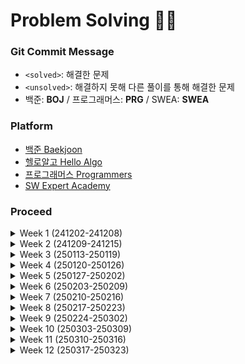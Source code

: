 # Problem Solving ✍🏻

### Git Commit Message
- `<solved>`: 해결한 문제<br>
- `<unsolved>`: 해결하지 못해 다른 풀이를 통해 해결한 문제
- 백준: **BOJ** / 프로그래머스: **PRG** / SWEA: **SWEA**

### Platform
- [백준 Baekjoon](https://www.acmicpc.net)
- [헬로알고 Hello Algo](https://study.helloalgo.co.kr/shop/)
- [프로그래머스 Programmers](https://www.programmers.co.kr)
- [SW Expert Academy](https://swexpertacademy.com/main/main.do)

### Proceed
  <details>
  <summary>Week 1 (241202-241208) </summary>
  <div>
  <br/>
    
  | 문제 | 레벨 | 코드 |
  | :----------- | :-----------: | :-----------: |
  | [백준_10870_피보나치수5](https://www.acmicpc.net/problem/10870) | **BRONZE II** | [✔](https://github.com/StopSoo/PS/blob/2f2abf36d04a434126f8ed9d908a3ea1fd3cde46/baekjoon/week-1/피보나치수5.py) |
  | [백준_10951_A + B - 4](https://www.acmicpc.net/problem/10951) | **BRONZE V** | [✔](https://github.com/StopSoo/PS/blob/main/baekjoon/week-1/A%2BB-4.py) |
  | [백준_10172_개](https://www.acmicpc.net/problem/10172) | **BRONZE V** | [✔](https://github.com/StopSoo/PS/blob/main/baekjoon/week-1/개.py) |
  | [백준_10171_고양이](https://www.acmicpc.net/problem/10171) | **BRONZE V** | [✔](https://github.com/StopSoo/PS/blob/main/baekjoon/week-1/고양이.py) |
  | [백준_2588_곱셈](https://www.acmicpc.net/problem/2588) | **SILVER I** | [✔](https://github.com/StopSoo/PS/blob/main/baekjoon/week-1/곱셈.py) |
  | [백준_6603_로또](https://www.acmicpc.net/problem/6603) | **GOLD IV** | [✔](https://github.com/StopSoo/PS/blob/main/baekjoon/week-1/로또.py) |
  | [백준_10974_모든 순열](https://www.acmicpc.net/problem/10974) | **SILVER III** |  [✔](https://github.com/StopSoo/PS/blob/main/baekjoon/week-1/모든순열.py) |
  | [백준_15552_빠른 A+B](https://www.acmicpc.net/problem/15552) | **BRONZE IV** | [✔](https://github.com/StopSoo/PS/blob/main/baekjoon/week-1/빠른A%2BB.py) |
  | [백준_2884_알람시계](https://www.acmicpc.net/problem/2884) | **BRONZE III** | [✔](https://github.com/StopSoo/PS/blob/main/baekjoon/week-1/알람시계.py) |
  | [백준_1759_암호 만들기](https://www.acmicpc.net/problem/1759) | **GOLD V** | [✔](https://github.com/StopSoo/PS/blob/main/baekjoon/week-1/암호만들기.py) |
  | [백준_2525_오븐시계](https://www.acmicpc.net/problem/2525) | **BRONZE III** | [✔](https://github.com/StopSoo/PS/blob/main/baekjoon/week-1/오븐시계.py) |
  | [백준_2753_윤년](https://www.acmicpc.net/problem/2753) | **BRONZE V** | [✔](https://github.com/StopSoo/PS/blob/main/baekjoon/week-1/윤년.py) |
  | [백준_2480_주사위 세 개](https://www.acmicpc.net/problem/2480) | **BRONZE IV** | [✔](https://github.com/StopSoo/PS/blob/main/baekjoon/week-1/주사위세개.py) |
  | [백준_4779_칸토어 집합](https://www.acmicpc.net/problem/4779) | **SILVER III** | [✔](https://github.com/StopSoo/PS/blob/main/baekjoon/week-1/칸토어집합.py) |
  | [백준_6603_로또](https://www.acmicpc.net/problem/6603) | **GOLD IV** | [✔](https://github.com/StopSoo/PS/blob/main/baekjoon/week-1/로또.py) |

  </div>
  </details>

  <details>
  <summary>Week 2 (241209-241215)</summary>
  <div>
  <br/>
    
  | 문제 | 레벨 | 코드 |
  | :----------- | :-----------: | :-----------: |
  | [백준_2562_최댓값](https://www.acmicpc.net/problem/2562) | **BRONZE III** | [✔](https://github.com/StopSoo/PS/blob/main/baekjoon/week-2/최댓값.py) |
  | [백준_11650_좌표 정렬하기](https://www.acmicpc.net/problem/11650) | **SILVER V** | [✔](https://github.com/StopSoo/PS/blob/main/baekjoon/week-2/좌표정렬하기.py) |
  | [백준_2503_숫자 야구](https://www.acmicpc.net/problem/2503) | **SILVER III** | [x](https://github.com/StopSoo/PS/blob/main/baekjoon/week-2/숫자야구.py) |
  | [백준_10807_개수 세기](https://www.acmicpc.net/problem/10807) | **BRONZE V** | [✔](https://github.com/StopSoo/PS/blob/main/baekjoon/week-2/개수세기.py) |
  | [백준_10871_X보다 작은 수](https://www.acmicpc.net/problem/10871) | **BRONZE V** | [✔](https://github.com/StopSoo/PS/blob/main/baekjoon/week-2/X보다작은수.py) |
  | [백준_23246_Sport Climbing Combined](https://www.acmicpc.net/problem/23246) | **SILVER V** | [✔](https://github.com/StopSoo/PS/blob/main/baekjoon/week-2/SportClimbingCombined.py) |
  </div>
  </details>

  <details>
  <summary>Week 3 (250113-250119)</summary>
  <div>
  <br/>
    
  | 문제 | 레벨 | 코드 |
  | :----------- | :-----------: | :-----------: |
  | [백준_1461_도서관](https://www.acmicpc.net/problem/1461) | **GOLD IV** | [x](https://github.com/StopSoo/PS/blob/main/baekjoon/week-3/도서관.py) |
  | [백준_5585_거스름돈](https://www.acmicpc.net/problem/5585) | **BRONZE II** | [✔](https://github.com/StopSoo/PS/blob/main/baekjoon/week-3/거스름돈.py) |
  | [백준_1182_부분수열의 합](https://www.acmicpc.net/problem/1182) | **SILVER II** | [✔](https://github.com/StopSoo/PS/blob/main/baekjoon/week-3/부분수열의합.py) |
  | [백준_1026_보물](https://www.acmicpc.net/problem/1026) | **SILVER IV** | [✔](https://github.com/StopSoo/PS/blob/main/baekjoon/week-3/보물.py) |
  | [백준_1342_행운의 문자열](https://www.acmicpc.net/problem/1342) | **SILVER I** | [✔](https://github.com/StopSoo/PS/blob/main/baekjoon/week-3/행운의문자열.py) |
  | [프로그래머스_LV.0_9로 나눈 나머지](https://school.programmers.co.kr/learn/courses/30/lessons/181914) | **LV.0** | [✔](https://github.com/StopSoo/PS/blob/main/2025-PS/week-3/%5BLV.0%5D%209로나눈나머지.py) |
  | [프로그래머스_LV.0_대소문자 바꿔서 출력하기](https://school.programmers.co.kr/learn/courses/30/lessons/181949) | **LV.0** | [✔](https://github.com/StopSoo/PS/blob/main/2025-PS/week-3/%5BLV.0%5D%20대소문자%20바꿔서%20출력하기.py) |
  | [프로그래머스_LV.0_등차수열의 특정한 항만 더하기](https://school.programmers.co.kr/learn/courses/30/lessons/181931) | **LV.0** | [✔](https://github.com/StopSoo/PS/blob/main/2025-PS/week-3/%5BLV.0%5D%20등차수열의특정한항만더하기.py) |
  | [프로그래머스_LV.0_수열과 구간 쿼리2](https://school.programmers.co.kr/learn/courses/30/lessons/181923) | **LV.0** | [✔](https://github.com/StopSoo/PS/blob/main/2025-PS/week-3/%5BLV.0%5D%20수열과구간쿼리2.py) |
  | [프로그래머스_LV.0_조건 문자열](https://school.programmers.co.kr/learn/courses/30/lessons/181934) | **LV.0** | [✔](https://github.com/StopSoo/PS/blob/main/2025-PS/week-3/%5BLV.0%5D%20조건문자열.py) |
  | [프로그래머스_LV.0_코드 처리하기](https://school.programmers.co.kr/learn/courses/30/lessons/181932) | **LV.0** | [✔](https://github.com/StopSoo/PS/blob/main/2025-PS/week-3/%5BLV.0%5D%20코드처리하기.py) |
  </div>
  </details>

  <details>
  <summary>Week 4 (250120-250126)</summary>
  <div>
  <br/>
    
  | 문제 | 레벨 | 코드 |
  | :----------- | :-----------: | :-----------: |
  | [프로그래머스_LV.0_A 강조하기](https://school.programmers.co.kr/learn/courses/30/lessons/181874) | **LV.0** | [✔](https://github.com/StopSoo/PS/blob/main/2025-PS/week-4/%5BLV.0%5D%20A강조하기.py) |
  | [프로그래머스_LV.0_가까운 1 찾기](https://school.programmers.co.kr/learn/courses/30/lessons/181898) | **LV.0** | [✔](https://github.com/StopSoo/PS/blob/main/2025-PS/week-4/%5BLV.0%5D%20가까운1찾기.py) |
  | [프로그래머스_LV.0_길이에 따른 연산](https://school.programmers.co.kr/learn/courses/30/lessons/181879) | **LV.0** | [✔](https://github.com/StopSoo/PS/blob/main/2025-PS/week-4/%5BLV.0%5D%20길이에따른연산.py) |
  | [프로그래머스_LV.0_문자 개수 세기](https://school.programmers.co.kr/learn/courses/30/lessons/181902) | **LV.0** | [✔](https://github.com/StopSoo/PS/blob/main/2025-PS/week-4/%5BLV.0%5D%20문자개수세기.py) |
  | [프로그래머스_LV.0_문자열 뒤집기](https://school.programmers.co.kr/learn/courses/30/lessons/181905) | **LV.0** | [✔](https://github.com/StopSoo/PS/blob/main/2025-PS/week-4/%5BLV.0%5D%20문자열뒤집기.py) |
  | [프로그래머스_LV.0_문자열이 몇 번 등장하는지 세기](https://school.programmers.co.kr/learn/courses/30/lessons/181871) | **LV.0** | [✔](https://github.com/StopSoo/PS/blob/main/2025-PS/week-4/%5BLV.0%5D%20문자열이몇번등장하는지세기.py) |
  | [프로그래머스_LV.0_배열 만들기 2](https://school.programmers.co.kr/learn/courses/30/lessons/181921) | **LV.0** | [✔](https://github.com/StopSoo/PS/blob/main/2025-PS/week-4/%5BLV.0%5D%20배열만들기2.py) |
  | [프로그래머스_LV.0_배열 만들기 4](https://school.programmers.co.kr/learn/courses/30/lessons/181918) | **LV.0** | [✔](https://github.com/StopSoo/PS/blob/main/2025-PS/week-4/%5BLV.0%5D%20배열만들기4.py) |
  | [프로그래머스_LV.0_왼쪽 오른쪽](https://school.programmers.co.kr/learn/courses/30/lessons/181890) | **LV.0** | [✔](https://github.com/StopSoo/PS/blob/main/2025-PS/week-4/%5BLV.0%5D%20왼쪽오른쪽.py) |
  | [프로그래머스_LV.0_주사위 게임 2](https://school.programmers.co.kr/learn/courses/30/lessons/181930) | **LV.0** | [✔](https://github.com/StopSoo/PS/blob/main/2025-PS/week-4/%5BLV.0%5D%20주사위게임2.py) |
  | [프로그래머스_LV.0_특정 문자 제거하기](https://school.programmers.co.kr/learn/courses/30/lessons/120826) | **LV.0** | [✔](https://github.com/StopSoo/PS/blob/main/2025-PS/week-4/%5BLV.0%5D%20특정문자제거하기.py) |
  </div>
  </details>

  <details>
  <summary>Week 5 (250127-250202)</summary>
  <div>
  <br/>
    
  | 문제 | 레벨 | 코드 |
  | :----------- | :-----------: | :-----------: |
  | [프로그래머스_LV.0_0 떼기](https://school.programmers.co.kr/learn/courses/30/lessons/181847) | **LV.0** | [✔](https://github.com/StopSoo/PS/blob/main/2025-PS/week-5/%5BLV.0%5D%200떼기.py) |
  | [프로그래머스_LV.0_가까운 수](https://school.programmers.co.kr/learn/courses/30/lessons/120890) | **LV.0** | [✔](https://github.com/StopSoo/PS/blob/main/2025-PS/week-5/%5BLV.0%5D%20가까운수.py) |
  | [프로그래머스_LV.0_날짜 비교하기](https://school.programmers.co.kr/learn/courses/30/lessons/181838) | **LV.0** | [✔](https://github.com/StopSoo/PS/blob/main/2025-PS/week-5/%5BLV.0%5D%20날짜비교하기.py) |
  | [프로그래머스_LV.0_다항식 더하기](https://school.programmers.co.kr/learn/courses/30/lessons/120863) | **LV.0** | [✔](https://github.com/StopSoo/PS/blob/main/2025-PS/week-5/%5BLV.0%5D%20다항식더하기.py) |
  | [프로그래머스_LV.0_문자열 밀기](https://school.programmers.co.kr/learn/courses/30/lessons/120921) | **LV.0** | [✔](https://github.com/StopSoo/PS/blob/main/2025-PS/week-5/%5BLV.0%5D%20문자열밀기.py) |
  | [프로그래머스_LV.0_배열의 길이를 2의 거듭제곱으로 만들기](https://school.programmers.co.kr/learn/courses/30/lessons/181857) | **LV.0** | [✔](https://github.com/StopSoo/PS/blob/main/2025-PS/week-5/%5BLV.0%5D%20배열의길이를2의거듭제곱으로만들기.py) |
  | [프로그래머스_LV.0_세 개의 구분자](https://school.programmers.co.kr/learn/courses/30/lessons/181862) | **LV.0** | [✔](https://github.com/StopSoo/PS/blob/main/2025-PS/week-5/%5BLV.0%5D%20세개의구분자.py) |
  | [프로그래머스_LV.0_숨어있는 숫자의 덧셈(2)](https://school.programmers.co.kr/learn/courses/30/lessons/120864) | **LV.0** | [x](https://github.com/StopSoo/PS/blob/main/2025-PS/week-5/%5BLV.0%5D%20숨어있는숫자의덧셈(2).py) |
  | [프로그래머스_LV.0_옷 가게 할인 받기](https://school.programmers.co.kr/learn/courses/30/lessons/120818/solution_groups) | **LV.0** | [✔](https://github.com/StopSoo/PS/blob/main/2025-PS/week-5/%5BLV.0%5D%20옷가게할인받기.py) |
  | [프로그래머스_LV.0_원하는 문자열 찾기](https://school.programmers.co.kr/learn/courses/30/lessons/181878) | **LV.0** | [✔](https://github.com/StopSoo/PS/blob/main/2025-PS/week-5/%5BLV.0%5D%20원하는문자열찾기.py) |
  | [프로그래머스_LV.0_중복된 문자 제거](https://school.programmers.co.kr/learn/courses/30/lessons/120888) | **LV.0** | [x](https://github.com/StopSoo/PS/blob/main/2025-PS/week-5/%5BLV.0%5D%20중복된문자제거.py) |
  | [프로그래머스_LV.0_진료 순서 정하기](https://school.programmers.co.kr/learn/courses/30/lessons/120835) | **LV.0** | [x](https://github.com/StopSoo/PS/blob/main/2025-PS/week-5/%5BLV.0%5D%20진료순서정하기.py) |
  | [프로그래머스_LV.0_최댓값 만들기(2)](https://school.programmers.co.kr/learn/courses/30/lessons/120862) | **LV.0** | [x](https://github.com/StopSoo/PS/blob/main/2025-PS/week-5/%5BLV.0%5D%20최댓값만들기(2).py) |
  | [프로그래머스_LV.0_특정 문자열로 끝나는 가장 긴 부분 문자열 찾기](https://school.programmers.co.kr/learn/courses/30/lessons/181872) | **LV.0** | [✔](https://github.com/StopSoo/PS/blob/main/2025-PS/week-5/%5BLV.0%5D%20특정문자열로끝나는가장긴부분문자열찾기.py) |
  | [프로그래머스_LV.1_3진법 뒤집기](https://school.programmers.co.kr/learn/courses/30/lessons/68935) | **LV.1** | [✔](https://github.com/StopSoo/PS/blob/main/2025-PS/week-5/%5BLV.1%5D%203진법%20뒤집기.py) |
  | [프로그래머스_LV.1_가운데 글자 가져오기](https://school.programmers.co.kr/learn/courses/30/lessons/12903) | **LV.1** | [✔](https://github.com/StopSoo/PS/blob/main/2025-PS/week-5/%5BLV.1%5D%20가운데글자가져오기.py) |
  | [프로그래머스_LV.1_가장 가까운 같은 글자](https://school.programmers.co.kr/learn/courses/30/lessons/142086) | **LV.1** | [✔](https://github.com/StopSoo/PS/blob/main/2025-PS/week-5/%5BLV.1%5D%20가장가까운같은글자.py) |
  | [프로그래머스_LV.1_문자열 내 마음대로 정렬하기](https://school.programmers.co.kr/learn/courses/30/lessons/12915) | **LV.1** | [✔](https://github.com/StopSoo/PS/blob/main/2025-PS/week-5/%5BLV.1%5D%20문자열내마음대로정렬하기.py) |
  | [프로그래머스_LV.1_삼총사](https://school.programmers.co.kr/learn/courses/30/lessons/131705) | **LV.1** | [✔](https://github.com/StopSoo/PS/blob/main/2025-PS/week-5/%5BLV.1%5D%20삼총사.py) |
  | [프로그래머스_LV.1_숫자 문자열과 영단어](https://school.programmers.co.kr/learn/courses/30/lessons/81301) | **LV.1** | [✔](https://github.com/StopSoo/PS/blob/main/2025-PS/week-5/%5BLV.1%5D%20숫자문자열과영단어.py) |
  | [프로그래머스_LV.1_예산](https://school.programmers.co.kr/learn/courses/30/lessons/12982) | **LV.1** | [✔](https://github.com/StopSoo/PS/blob/main/2025-PS/week-5/%5BLV.1%5D%20예산.py) |
  | [프로그래머스_LV.1_이상한 문자 만들기](https://school.programmers.co.kr/learn/courses/30/lessons/12930) | **LV.1** | [✔](https://github.com/StopSoo/PS/blob/main/2025-PS/week-5/%5BLV.1%5D%20이상한문자만들기.py) |
  | [프로그래머스_LV.1_카드 뭉치](https://school.programmers.co.kr/learn/courses/30/lessons/159994) | **LV.1** | [✔](https://github.com/StopSoo/PS/blob/main/2025-PS/week-5/%5BLV.1%5D%20카드뭉치.py) |
  | [프로그래머스_LV.1_행렬의 덧셈](https://school.programmers.co.kr/learn/courses/30/lessons/12950) | **LV.1** | [✔](https://github.com/StopSoo/PS/blob/main/2025-PS/week-5/%5BLV.1%5D%20행렬의덧셈.py) |
  | [프로그래머스_LV.0_2의 영역](https://school.programmers.co.kr/learn/courses/30/lessons/181894) | **LV.0** | [x](https://github.com/StopSoo/PS/blob/main/2025-PS/week-5/%5BLV.0%5D%202의영역.py) |
  | [프로그래머스_LV.0_구슬을 나누는 경우의 수](https://school.programmers.co.kr/learn/courses/30/lessons/120840) | **LV.0** | [✔](https://github.com/StopSoo/PS/blob/main/2025-PS/week-5/%5BLV.0%5D%20구슬을나누는경우의수.py) |
  | [프로그래머스_LV.0_소인수분해](https://school.programmers.co.kr/learn/courses/30/lessons/120852) | **LV.0** | [x](https://github.com/StopSoo/PS/blob/main/2025-PS/week-5/%5BLV.0%5D%20소인수분해.py) |
  | [프로그래머스_LV.0_이진수 더하기](https://school.programmers.co.kr/learn/courses/30/lessons/120885) | **LV.0** | [✔](https://github.com/StopSoo/PS/blob/main/2025-PS/week-5/%5BLV.0%5D%20이진수더하기.py) |
  </div>
  </details>

  <details>
  <summary>Week 6 (250203-250209)</summary>
  <div>
  <br/>
    
  | 문제 | 레벨 | 코드 |
  | :----------- | :-----------: | :-----------: |
  | [프로그래머스_LV.0_OX퀴즈](https://school.programmers.co.kr/learn/courses/30/lessons/120907) | **LV.0** | [✔](https://github.com/StopSoo/PS/blob/main/2025-PS/week-6/%5BLV.0%5D%20OX퀴즈.py) |
  | [프로그래머스_LV.0_그림 확대](https://school.programmers.co.kr/learn/courses/30/lessons/181836) | **LV.0** | [✔](https://github.com/StopSoo/PS/blob/main/2025-PS/week-6/%5BLV.0%5D%20그림확대.py) |
  | [프로그래머스_LV.0_등수 매기기](https://school.programmers.co.kr/learn/courses/30/lessons/120882) | **LV.0** | [✔](https://github.com/StopSoo/PS/blob/main/2025-PS/week-6/%5BLV.0%5D%20등수매기기.py) |
  | [프로그래머스_LV.0_분수의 덧셈](https://school.programmers.co.kr/learn/courses/30/lessons/120808) | **LV.0** | [✔](https://github.com/StopSoo/PS/blob/main/2025-PS/week-6/%5BLV.0%5D%20분수의덧셈.py) |
  | [프로그래머스_LV.0_외계어 사전](https://school.programmers.co.kr/learn/courses/30/lessons/120869) | **LV.0** | [✔](https://github.com/StopSoo/PS/blob/main/2025-PS/week-6/%5BLV.0%5D%20외계어사전.py) |
  | [프로그래머스_LV.0_유한소수 판별하기](https://school.programmers.co.kr/learn/courses/30/lessons/120878) | **LV.0** | [✔](https://github.com/StopSoo/PS/blob/main/2025-PS/week-6/%5BLV.0%5D%20유한소수판별하기.py) |
  | [프로그래머스_LV.0_전국 대회 선발 고사](https://school.programmers.co.kr/learn/courses/30/lessons/181851) | **LV.0** | [✔](https://github.com/StopSoo/PS/blob/main/2025-PS/week-6/%5BLV.0%5D%20전국대회선발고사.py) |
  | [프로그래머스_LV.0_최빈값 구하기](https://school.programmers.co.kr/learn/courses/30/lessons/120812) | **LV.0** | [✔](https://github.com/StopSoo/PS/blob/main/2025-PS/week-6/%5BLV.0%5D%20최빈값구하기.py) |
  | [프로그래머스_LV.0_치킨 쿠폰](https://school.programmers.co.kr/learn/courses/30/lessons/120884) | **LV.0** | [✔](https://github.com/StopSoo/PS/blob/main/2025-PS/week-6/%5BLV.0%5D%20치킨쿠폰.py) |
  | [프로그래머스_LV.0_캐릭터의 좌표](https://school.programmers.co.kr/learn/courses/30/lessons/120861) | **LV.0** | [✔](https://github.com/StopSoo/PS/blob/main/2025-PS/week-6/%5BLV.0%5D%20캐릭터의좌표.py) |
  | [프로그래머스_LV.0_2의 영역](https://school.programmers.co.kr/learn/courses/30/lessons/120880) | **LV.0** | [✔](https://github.com/StopSoo/PS/blob/main/2025-PS/week-6/%5BLV.0%5D%20특이한정렬.py) |
  | [백준_10810_공 넣기](https://www.acmicpc.net/problem/10810) | **BRONZE III** | [✔](https://github.com/StopSoo/PS/blob/main/2025-PS/week-6/%5BBRONZE%20III%5D%20공넣기.py) |
  | [백준_11718_그대로 출력하기](https://www.acmicpc.net/problem/11718) | **BRONZE III** | [✔](https://github.com/StopSoo/PS/blob/main/2025-PS/week-6/%5BBRONZE%20III%5D%20그대로출력하기.py) |
  | [백준_2675_문자열 반복](https://www.acmicpc.net/problem/2675) | **BRONZE II** | [✔](https://github.com/StopSoo/PS/blob/main/2025-PS/week-6/%5BBRONZE%20II%5D%20문자열반복.py) |
  | [백준_1157_단어 공부](https://www.acmicpc.net/problem/1157) | **BRONZE I** | [✔](https://github.com/StopSoo/PS/blob/main/2025-PS/week-6/%5BBRONZE%20I%5D%20단어공부.py) |
  | [백준_2869_달팽이는 올라가고 싶다](https://www.acmicpc.net/problem/2869) | **BRONZE I** | [✔](https://github.com/StopSoo/PS/blob/main/2025-PS/week-6/%5BBRONZE%20I%5D%20달팽이는올라가고싶다.py) |
  | [백준_1934_최소공배수](https://www.acmicpc.net/problem/1934) | **BRONZE I** | [✔](https://github.com/StopSoo/PS/blob/main/2025-PS/week-6/%5BBRONZE%20I%5D%20최소공배수.py) |
  | [백준_2447_별 찍기 - 10](https://www.acmicpc.net/problem/2447) | **GOLD V** | [x](https://github.com/StopSoo/PS/blob/main/2025-PS/week-6/%5BGOLD%20V%5D%20별찍기-10.py) |
  | [백준_1735_분수 합](https://www.acmicpc.net/problem/1735) | **SILVER III** | [✔](https://github.com/StopSoo/PS/blob/main/2025-PS/week-6/%5BSILVER%20III%5D%20분수합.py) |
  | [백준_18870_좌표 압축](https://www.acmicpc.net/problem/18870) | **SILVER II** | [x](https://github.com/StopSoo/PS/blob/main/2025-PS/week-6/%5BSILVER%20II%5D%20좌표압축.py) |
  | [백준_2485_가로수](https://www.acmicpc.net/problem/2485) | **SILVER IV** | [✔](https://github.com/StopSoo/PS/blob/main/2025-PS/week-6/%5BSILVER%20IV%5D%20가로수.py) |
  | [백준_1268_대칭 차집합](https://www.acmicpc.net/problem/1269) | **SILVER IV** | [✔](https://github.com/StopSoo/PS/blob/main/2025-PS/week-6/%5BSILVER%20IV%5D%20대칭차집합.py) |
  | [백준_14425_문자열 집합](https://www.acmicpc.net/problem/14425) | **SILVER IV** | [✔](https://github.com/StopSoo/PS/blob/main/2025-PS/week-6/%5BSILVER%20IV%5D%20문자열집합.py) |
  | [백준_2839_설탕 배달](https://www.acmicpc.net/problem/2839) | **SILVER IV** | [✔](https://github.com/StopSoo/PS/blob/main/2025-PS/week-6/%5BSILVER%20IV%5D%20설탕배달.py) |
  | [백준_10828_스택](https://www.acmicpc.net/problem/10828) | **SILVER IV** | [✔](https://github.com/StopSoo/PS/blob/main/2025-PS/week-6/%5BSILVER%20IV%5D%20스택.py) |
  | [백준_1018_체스판 다시 칠하기](https://www.acmicpc.net/problem/1018) | **SILVER IV** | [✔](https://github.com/StopSoo/PS/blob/main/2025-PS/week-6/%5BSILVER%20IV%5D%20체스판다시칠하기.py) |
  | [백준_1316_그룹 단어 체커](https://www.acmicpc.net/problem/1316) | **SILVER V** | [x](https://github.com/StopSoo/PS/blob/main/2025-PS/week-6/%5BSILVER%20V%5D%20그룹단어체커.py) |
  | [백준_10814_나이 순 정렬](https://www.acmicpc.net/problem/10814) | **SILVER V** | [✔](https://github.com/StopSoo/PS/blob/main/2025-PS/week-6/%5BSILVER%20V%5D%20나이순정렬.py) |
  | [백준_25206_너의 평점은](https://www.acmicpc.net/problem/25206) | **SILVER V** | [✔](https://github.com/StopSoo/PS/blob/main/2025-PS/week-6/%5BSILVER%20V%5D%20너의평점은.py) |
  | [백준_1010_다리 놓기](https://www.acmicpc.net/problem/1010) | **SILVER V** | [✔](https://github.com/StopSoo/PS/blob/main/2025-PS/week-6/%5BSILVER%20V%5D%20다리놓기.py) |
  | [백준_1181_단어 정렬](https://www.acmicpc.net/problem/1181) | **SILVER V** | [✔](https://github.com/StopSoo/PS/blob/main/2025-PS/week-6/%5BSILVER%20V%5D%20단어정렬.py) |
  | [백준_1193_분수 찾기](https://www.acmicpc.net/problem/1193) | **SILVER V** | [x](https://github.com/StopSoo/PS/blob/main/2025-PS/week-6/%5BSILVER%20V%5D%20분수찾기.py) |
  | [백준_2563_색종이](https://www.acmicpc.net/problem/2563) | **SILVER V** | [✔](https://github.com/StopSoo/PS/blob/main/2025-PS/week-6/%5BSILVER%20V%5D%20색종이.py) |
  | [백준_10815_숫자 카드](https://www.acmicpc.net/problem/10815) | **SILVER V** | [✔](https://github.com/StopSoo/PS/blob/main/2025-PS/week-6/%5BSILVER%20V%5D%20숫자카드.py) |
  | [백준_1436_영화감독 숌](https://www.acmicpc.net/problem/1436) | **SILVER V** | [✔](https://github.com/StopSoo/PS/blob/main/2025-PS/week-6/%5BSILVER%20V%5D%20영화감동숌.py) |
  | [백준_11651_좌표 정렬하기 2](https://www.acmicpc.net/problem/11651) | **SILVER V** | [✔](https://github.com/StopSoo/PS/blob/main/2025-PS/week-6/%5BSILVER%20V%5D%20좌표정렬하기2.py) |
  | [백준_13241_최소공배수](https://www.acmicpc.net/problem/13241) | **SILVER V** | [✔](https://github.com/StopSoo/PS/blob/main/2025-PS/week-6/%5BSILVER%20V%5D%20최소공배수.py) |
  | [백준_2941_크로아티아 알파벳](https://www.acmicpc.net/problem/2941) | **SILVER V** | [✔](https://github.com/StopSoo/PS/blob/main/2025-PS/week-6/%5BSILVER%20V%5D%20크로아티아알파벳.py) |
  | [백준_7785_회사에 있는 사람](https://www.acmicpc.net/problem/7785) | **SILVER V** | [✔](https://github.com/StopSoo/PS/blob/main/2025-PS/week-6/%5BSILVER%20V%5D%20회사에있는사람.py) |

  
  </div>
  </details>

  <details>
  <summary>Week 7 (250210-250216)</summary>
  <div>
  <br/>
    
  | 문제 | 레벨 | 코드 |
  | :----------- | :-----------: | :-----------: |
  | [백준_10250_ACM 호텔](https://www.acmicpc.net/problem/10250) | **BRONZE III** | [✔](https://github.com/StopSoo/PS/blob/main/2025-PS/week-7/%5BBRONZE%20III%5D%20ACM호텔.py) |
  | [백준_30802_웰컴 키트](https://www.acmicpc.net/problem/30802) | **BRONZE III** | [✔](https://github.com/StopSoo/PS/blob/main/2025-PS/week-7/%5BBRONZE%20III%5D%20웰컴%20키트.py) |
  | [백준_4153_직각삼각형](https://www.acmicpc.net/problem/4153) | **BRONZE III** | [✔](https://github.com/StopSoo/PS/blob/main/2025-PS/week-7/%5BBRONZE%20III%5D%20직각삼각형.py) |
  | [백준_8958_OX 퀴즈](https://www.acmicpc.net/problem/8958) | **BRONZE II** | [✔](https://github.com/StopSoo/PS/blob/main/2025-PS/week-7/%5BBRONZE%20II%5D%20OX퀴즈.py) |
  | [백준_5622_다이얼](https://www.acmicpc.net/problem/5622) | **BRONZE II** | [✔](https://github.com/StopSoo/PS/blob/main/2025-PS/week-7/%5BBRONZE%20II%5D%20다이얼.py) |
  | [백준_2231_분해합](https://www.acmicpc.net/problem/2231) | **BRONZE II** | [✔](https://github.com/StopSoo/PS/blob/main/2025-PS/week-7/%5BBRONZE%20II%5D%20분해합.py) |
  | [백준_1152_단어의 개수](https://www.acmicpc.net/problem/1152) | **BRONZE II** | [✔](https://github.com/StopSoo/PS/blob/main/2025-PS/week-7/%5BBRONZE%20II%5D%20단어의개수.py) |
  | [백준_2798_블랙잭](https://www.acmicpc.net/problem/2798) | **BRONZE II** | [✔](https://github.com/StopSoo/PS/blob/main/2025-PS/week-7/%5BBRONZE%20II%5D%20블랙잭.py) |
  | [백준_2908_상수](https://www.acmicpc.net/problem/2908) | **BRONZE II** | [✔](https://github.com/StopSoo/PS/blob/main/2025-PS/week-7/%5BBRONZE%20II%5D%20상수.py) |
  | [백준_1978_소수 찾기](https://www.acmicpc.net/problem/1978) | **BRONZE II** | [✔](https://github.com/StopSoo/PS/blob/main/2025-PS/week-7/%5BBRONZE%20II%5D%20소수찾기.py) |
  | [백준_2577_숫자의 개수](https://www.acmicpc.net/problem/2577) | **BRONZE II** | [✔](https://github.com/StopSoo/PS/blob/main/2025-PS/week-7/%5BBRONZE%20II%5D%20숫자의개수.py) |
  | [백준_10809_알파벳 찾기](https://www.acmicpc.net/problem/10809) | **BRONZE II** | [✔](https://github.com/StopSoo/PS/blob/main/2025-PS/week-7/%5BBRONZE%20II%5D%20알파벳찾기.py) |
  | [백준_2920_음계](https://www.acmicpc.net/problem/2920) | **BRONZE II** | [✔](https://github.com/StopSoo/PS/blob/main/2025-PS/week-7/%5BBRONZE%20II%5D%20음계.py) |
  | [백준_11720_숫자의 합](https://www.acmicpc.net/problem/11720) | **BRONZE IV** | [✔](https://github.com/StopSoo/PS/blob/main/2025-PS/week-7/%5BBRONZE%20IV%5D%20숫자의합.py) |
  | [백준_1037_약수](https://www.acmicpc.net/problem/1037) | **BRONZE I** | [✔](https://github.com/StopSoo/PS/blob/main/2025-PS/week-7/%5BBRONZE%20I%5D%20약수.py) |
  | [백준_11050_이항 계수 1](https://www.acmicpc.net/problem/11050) | **BRONZE I** | [✔](https://github.com/StopSoo/PS/blob/main/2025-PS/week-7/%5BBRONZE%20I%5D%20이항계수1.py) |
  | [백준_2609_최대공약수와 최소공배수](https://www.acmicpc.net/problem/2609) | **BRONZE I** | [✔](https://github.com/StopSoo/PS/blob/main/2025-PS/week-7/%5BBRONZE%20I%5D%20최대공약수와최소공배수.py) |
  | [백준_1259_팰린드롬수](https://www.acmicpc.net/problem/1259) | **BRONZE I** | [✔](https://github.com/StopSoo/PS/blob/main/2025-PS/week-7/%5BBRONZE%20I%5D%20팰린드롬수.py) |
  | [백준_2475_검증수](https://www.acmicpc.net/problem/2475) | **BRONZE V** | [✔](https://github.com/StopSoo/PS/blob/main/2025-PS/week-7/%5BBRONZE%20V%5D%20검증수.py) |
  | [백준_1463_1로 만들기](https://www.acmicpc.net/problem/) | **SILVER III** | [x](https://github.com/StopSoo/PS/blob/main/2025-PS/week-7/%5BSILVER%20III%5D%201로만들기.py) |
  | [백준_2193_이친수](https://www.acmicpc.net/problem/2193) | **SILVER III** | [✔](https://github.com/StopSoo/PS/blob/main/2025-PS/week-7/%5BSILVER%20III%5D%20이친수.py) |
  | [백준_1003_피보나치 함수](https://www.acmicpc.net/problem/1003) | **SILVER III** | [✔](https://github.com/StopSoo/PS/blob/main/2025-PS/week-7/%5BSILVER%20III%5D%20피보나치함수.py) |
  | [백준_9012_괄호](https://www.acmicpc.net/problem/9012) | **SILVER V** | [✔](https://github.com/StopSoo/PS/blob/main/2025-PS/week-7/%5BSILVER%20IV%5D%20괄호.py) |
  | [백준_1920_수 찾기](https://www.acmicpc.net/problem/1920) | **SILVER IV** | [✔](https://github.com/StopSoo/PS/blob/main/2025-PS/week-7/%5BSILVER%20IV%5D%20수찾기.py) |
  | [백준_25192_인사성 밝은 곰곰이](https://www.acmicpc.net/problem/) | **SILVER IV** | [✔](https://github.com/StopSoo/PS/blob/main/2025-PS/week-7/%5BSILVER%20IV%5D%20인사성밝은곰곰이.py) |
  | [백준_10773_제로](https://www.acmicpc.net/problem/10773) | **SILVER IV** | [✔](https://github.com/StopSoo/PS/blob/main/2025-PS/week-7/%5BSILVER%20IV%5D%20제로.py) |
  | [백준_1835_카드](https://www.acmicpc.net/problem/1835) | **SILVER IV** | [✔](https://github.com/StopSoo/PS/blob/main/2025-PS/week-7/%5BSILVER%20IV%5D%20카드.py) |
  
  </div>
  </details>

  <details>
  <summary>Week 8 (250217-250223)</summary>
  <div>
  <br/>
    
  | 문제 | 레벨 | 코드 |
  | :----------- | :-----------: | :-----------: |
  | [백준_2444_별 찍기 -7](https://www.acmicpc.net/problem/2444) | **BRONZE III** | [✔](https://github.com/StopSoo/PS/blob/main/2025-PS/week-8/%5BBRONZE%20III%5D%20별찍기-7.py) |
  | [백준_2292_벌집](https://www.acmicpc.net/problem/2292) | **BRONZE II** | [✔](https://github.com/StopSoo/PS/blob/main/2025-PS/week-8/%5BBRONZE%20II%5D%20벌집.py) |
  | [백준_28702_FizzBuzz](https://www.acmicpc.net/problem/28702) | **BRONZE I** | [✔](https://github.com/StopSoo/PS/blob/main/2025-PS/week-8/%5BBRONZE%20I%5D%20FizzBuzz.py) |
  | [백준_2775_부녀회장이 될 테야](https://www.acmicpc.net/problem/2775) | **BRONZE I** | [✔](https://github.com/StopSoo/PS/blob/main/2025-PS/week-8/%5BBRONZE%20I%5D%20부녀회장이될테야.py) |
  | [백준_10989_수 정렬하기 3](https://www.acmicpc.net/problem/10989) | **BRONZE I** | [✔](https://github.com/StopSoo/PS/blob/main/2025-PS/week-8/%5BBRONZE%20I%5D%20수정렬하기3.py) |
  | [백준_1929_소수 구하기](https://www.acmicpc.net/problem/1929) | **SILVER III** | [✔](https://github.com/StopSoo/PS/blob/main/2025-PS/week-8/%5BSILVER%20III%5D%20소수구하기.py) |
  | [백준_2108_통계학](https://www.acmicpc.net/problem/2108) | **SILVER III** | [✔](https://github.com/StopSoo/PS/blob/main/2025-PS/week-8/%5BSILVER%20III%5D%20통계학.py) |
  | [백준_1874_스택 수열](https://www.acmicpc.net/problem/1874) | **SILVER II** | [✔](https://github.com/StopSoo/PS/blob/main/2025-PS/week-8/%5BSILVER%20II%5D%20스택수열.py) |
  | [백준_4949_균형잡힌 세상](https://www.acmicpc.net/problem/4949) | **SILVER IV** | [✔](https://github.com/StopSoo/PS/blob/main/2025-PS/week-8/%5BSILVER%20IV%5D%20균형잡힌세상.py) |
  | [백준_10816_숫자 카드 2](https://www.acmicpc.net/problem/10816) | **SILVER IV** | [x](https://github.com/StopSoo/PS/blob/main/2025-PS/week-8/%5BSILVER%20IV%5D%20숫자카드2.py) |
  | [백준_11866_요세푸스 문제 0](https://www.acmicpc.net/problem/11866) | **SILVER IV** | [✔](https://github.com/StopSoo/PS/blob/main/2025-PS/week-8/%5BSILVER%20IV%5D%20요세푸스문제0.py) |
  | [백준_2164_카드 2](https://www.acmicpc.net/problem/2164) | **SILVER IV** | [✔](https://github.com/StopSoo/PS/blob/main/2025-PS/week-8/%5BSILVER%20IV%5D%20카드2.py) |
  | [백준_10845_큐](https://www.acmicpc.net/problem/10845) | **SILVER IV** | [✔](https://github.com/StopSoo/PS/blob/main/2025-PS/week-8/%5BSILVER%20IV%5D%20큐.py) |
  | [백준_7568_덩치](https://www.acmicpc.net/problem/7568) | **SILVER V** | [✔](https://github.com/StopSoo/PS/blob/main/2025-PS/week-8/%5BSILVER%20V%5D%20덩치.py) |
  | [백준_2751_수 정렬하기 2](https://www.acmicpc.net/problem/2751) | **SILVER V** | [✔](https://github.com/StopSoo/PS/blob/main/2025-PS/week-8/%5BSILVER%20V%5D%20수정렬하기2.py) |
  | [백준_1676_팩토리얼 0의 개수](https://www.acmicpc.net/problem/1676) | **SILVER V** | [✔](https://github.com/StopSoo/PS/blob/main/2025-PS/week-8/%5BSILVER%20V%5D%20팩토리얼0의개수.py) |
  
  </div>
  </details>

  <details>
  <summary>Week 9 (250224-250302)</summary>
  <div>
  <br/>
    
  | 문제 | 레벨 | 코드 |
  | :----------- | :-----------: | :-----------: |
  | [백준_2566_최댓값](https://www.acmicpc.net/problem/2566) | **BRONZE III** | [✔](https://github.com/StopSoo/PS/blob/main/2025-PS/week-9/%5BBRONZE%20III%5D%20최댓값.py) |
  | [백준_10872_팩토리얼](https://www.acmicpc.net/problem/10872) | **BRONZE III** | [✔](https://github.com/StopSoo/PS/blob/main/2025-PS/week-9/%5BBRONZE%20III%5D%20팩토리얼.py) |
  | [백준_10988_팰린드롬인지 확인하기](https://www.acmicpc.net/problem/10988) | **BRONZE III** | [✔](https://github.com/StopSoo/PS/blob/main/2025-PS/week-9/%5BBRONZE%20III%5D%20팰린드롬인지확인하기.py) |
  | [백준_15829_Hashing](https://www.acmicpc.net/problem/15829) | **BRONZE II** | [✔](https://github.com/StopSoo/PS/blob/main/2025-PS/week-9/%5BBRONZE%20II%5D%20Hashing.py) |
  | [백준_19532_수학은 비대면 강의입니다](https://www.acmicpc.net/problem/19532) | **BRONZE II** | [x](https://github.com/StopSoo/PS/blob/main/2025-PS/week-9/%5BBRONZE%20II%5D%20수학은비대면강의입니다.py) |
  | [백준_2745_진법 변환](https://www.acmicpc.net/problem/2745) | **BRONZE II** | [✔](https://github.com/StopSoo/PS/blob/main/2025-PS/week-9/%5BBRONZE%20II%5D%20진법변환.py) |
  | [백준_25305_커트라인](https://www.acmicpc.net/problem/25305) | **BRONZE II** | [✔](https://github.com/StopSoo/PS/blob/main/2025-PS/week-9/%5BBRONZE%20II%5D%20커트라인.py) |
  | [백준_24723_녹색 거탑](https://www.acmicpc.net/problem/24723) | **BRONZE IV** | [✔](https://github.com/StopSoo/PS/blob/main/2025-PS/week-9/%5BBRONZE%20IV%5D%20녹색거탑.py) |
  | [백준_10798_세로 읽기](https://www.acmicpc.net/problem/10798) | **BRONZE I** | [✔](https://github.com/StopSoo/PS/blob/main/2025-PS/week-9/%5BBRONZE%20I%5D%20세로읽기.py) |
  | [백준_11401_이항계수 3](https://www.acmicpc.net/problem/11401) | **GOLD I** | [x](https://github.com/StopSoo/PS/blob/main/2025-PS/week-9/%5BGOLD%20I%5D%20이항계수3.py) |
  | [백준_1931_회의실 배정](https://www.acmicpc.net/problem/1931) | **GOLD V** | [x](https://github.com/StopSoo/PS/blob/main/2025-PS/week-9/%5BGOLD%20V%5D%20회의실배정.py) |
  | [프로그래머스_LV.2_거리두기확인하기](https://school.programmers.co.kr/learn/courses/30/lessons/81302#qna) | **LV.2** | [x](https://github.com/StopSoo/PS/blob/main/2025-PS/week-9/%5BLV.2%5D%20거리두기확인하기.py) |
  | [백준_1904_01타일](https://www.acmicpc.net/problem/1904) | **SILVER III** | [✔](https://github.com/StopSoo/PS/blob/main/2025-PS/week-9/%5BSILVER%20III%5D%2001타일.py) |
  | [백준_9095_1, 2, 3 더하기](https://www.acmicpc.net/problem/9095) | **SILVER III** | [✔](https://github.com/StopSoo/PS/blob/main/2025-PS/week-9/%5BSILVER%20III%5D%201%2C2%2C3더하기.py) |
  | [백준_1463_1로 만들기](https://www.acmicpc.net/problem/1463) | **SILVER III** | [x](https://github.com/StopSoo/PS/blob/main/2025-PS/week-9/%5BSILVER%20III%5D%201로만들기.py) |
  | [백준_2579_계단 오르기](https://www.acmicpc.net/problem/2579) | **SILVER III** | [x](https://github.com/StopSoo/PS/blob/main/2025-PS/week-9/%5BSILVER%20III%5D%20계단오르기.py) |
  | [백준_11659_구간합 구하기 4](https://www.acmicpc.net/problem/11659) | **SILVER III** | [✔](https://github.com/StopSoo/PS/blob/main/2025-PS/week-9/%5BSILVER%20III%5D%20구간합구하기4.py) |
  | [백준_2606_바이러스](https://www.acmicpc.net/problem/2606) | **SILVER III** | [✔](https://github.com/StopSoo/PS/blob/main/2025-PS/week-9/%5BSILVER%20III%5D%20바이러스.py) |
  | [백준_11478_서로 다른 부분문자열의 개수](https://www.acmicpc.net/problem/11478) | **SILVER III** | [✔](https://github.com/StopSoo/PS/blob/main/2025-PS/week-9/%5BSILVER%20III%5D%20서로다른부분문자열의개수.py) |
  | [백준_20920_영단어 암기는 괴로워](https://www.acmicpc.net/problem/20920) | **SILVER III** | [✔](https://github.com/StopSoo/PS/blob/main/2025-PS/week-9/%5BSILVER%20III%5D%20영단어암기는괴로워.py) |
  | [백준_9375_패션왕 신해빈](https://www.acmicpc.net/problem/9375) | **SILVER III** | [✔](https://github.com/StopSoo/PS/blob/main/2025-PS/week-9/%5BSILVER%20III%5D%20패션왕신해빈.py) |
  | [백준_1966_프린터 큐](https://www.acmicpc.net/problem/1966) | **SILVER III** | [✔](https://github.com/StopSoo/PS/blob/main/2025-PS/week-9/%5BSILVER%20III%5D%20프린터큐.py) |
  | [백준_1260_DFS와 BFS](https://www.acmicpc.net/problem/1260) | **SILVER II** | [x](https://github.com/StopSoo/PS/blob/main/2025-PS/week-9/%5BSILVER%20II%5D%20DFS와BFS.py) |
  | [백준_1654_랜선 자르기](https://www.acmicpc.net/problem/1654) | **SILVER II** | [✔](https://github.com/StopSoo/PS/blob/main/2025-PS/week-9/%5BSILVER%20II%5D%20랜선%20자르기.py) |
  | [백준_11048_이동하기](https://www.acmicpc.net/problem/11048) | **SILVER II** | [✔](https://github.com/StopSoo/PS/blob/main/2025-PS/week-9/%5BSILVER%20II%5D%20이동하기.py) |
  | [백준_11724_연결 요소의 개수](https://www.acmicpc.net/problem/11724) | **SILVER V** | [x](https://github.com/StopSoo/PS/blob/main/2025-PS/week-9/%5BSILVER%20II%5D%20연결요소의개수.py) |
  | [백준_11051_이항계수 2](https://www.acmicpc.net/problem/11051) | **SILVER II** | [✔](https://github.com/StopSoo/PS/blob/main/2025-PS/week-9/%5BSILVER%20II%5D%20이항계수2.py) |
  | [백준_1541_잃어버린 괄호](https://www.acmicpc.net/problem/1541) | **SILVER II** | [✔](https://github.com/StopSoo/PS/blob/main/2025-PS/week-9/%5BSILVER%20II%5D%20잃어버린괄호.py) |
  | [백준_11399_ATM](https://www.acmicpc.net/problem/11399) | **SILVER IV** | [✔](https://github.com/StopSoo/PS/blob/main/2025-PS/week-9/%5BSILVER%20IV%5D%20ATM.py) |
  | [백준_18110_solved.ac](https://www.acmicpc.net/problem/18110) | **SILVER IV** | [✔](https://github.com/StopSoo/PS/blob/main/2025-PS/week-9/%5BSILVER%20IV%5D%20solved.ac.py) |
  | [백준_1620_나는야 포켓몬 마스터 이다솜](https://www.acmicpc.net/problem/1620) | **SILVER IV** | [✔](https://github.com/StopSoo/PS/blob/main/2025-PS/week-9/%5BSILVER%20IV%5D%20나는야포켓몬마스터이다솜.py) |
  | [백준_11047_동전 0](https://www.acmicpc.net/problem/11047) | **SILVER IV** | [✔](https://github.com/StopSoo/PS/blob/main/2025-PS/week-9/%5BSILVER%20IV%5D%20동전0.py) |
  | [백준_1764_듣보잡](https://www.acmicpc.net/problem/1764) | **SILVER IV** | [✔](https://github.com/StopSoo/PS/blob/main/2025-PS/week-9/%5BSILVER%20IV%5D%20듣보잡.py) |
  | [백준_26069_붙임성 좋은 총총이](https://www.acmicpc.net/problem/26069) | **SILVER IV** | [✔](https://github.com/StopSoo/PS/blob/main/2025-PS/week-9/%5BSILVER%20IV%5D%20붙임성좋은총총이.py) |
  | [백준_17219_비밀번호 찾기](https://www.acmicpc.net/problem/17219) | **SILVER IV** | [✔](https://github.com/StopSoo/PS/blob/main/2025-PS/week-9/%5BSILVER%20IV%5D%20비밀번호찾기.py) |
  | [백준_1149_RGB 거리](https://www.acmicpc.net/problem/1149) | **SILVER I** | [✔](https://github.com/StopSoo/PS/blob/main/2025-PS/week-9/%5BSILVER%20I%5D%20RGB거리.py) |
  | [백준_1629_곱셈](https://www.acmicpc.net/problem/1629) | **SILVER I** | [✔](https://github.com/StopSoo/PS/blob/main/2025-PS/week-9/%5BSILVER%20I%5D%20곱셈.py) |
  | [백준_11723_집합](https://www.acmicpc.net/problem/11723) | **SILVER V** | [✔](https://github.com/StopSoo/PS/blob/main/2025-PS/week-9/%5BSILVER%20V%5D%20집합.py) |
  
  </div>
  </details>

  <details>
  <summary>Week 10 (250303-250309)</summary>
  <div>
  <br/>
    
  | 문제 | 레벨 | 코드 |
  | :----------- | :-----------: | :-----------: |
  | [백준_2720_세탁소 사장 동혁](https://www.acmicpc.net/problem/2720) | **BRONZE III** | [✔](https://github.com/StopSoo/PS/blob/main/2025-PS/week-10/%5BBRONZE%20III%5D%20세탁소사장동혁.py) |
  | [백준_2903_중앙 이동 알고리즘](https://www.acmicpc.net/problem/2903) | **BRONZE III** | [✔](https://github.com/StopSoo/PS/blob/main/2025-PS/week-10/%5BBRONZE%20III%5D%20중앙이동알고리즘.py) |
  | [백준_11005_진법 변환 2](https://www.acmicpc.net/problem/11005) | **BRONZE I** | [✔](https://github.com/StopSoo/PS/blob/main/2025-PS/week-10/%5BBRONZE%20I%5D%20진법변환2.py) |
  | [백준_9251_LCS](https://www.acmicpc.net/problem/9251) | **GOLD V** | [✔](https://github.com/StopSoo/PS/blob/main/2025-PS/week-10/%5BGOLD%20V%5D%20LCS.py) |
  | [백준_1074_Z](https://www.acmicpc.net/problem/1074) | **GOLD V** | [x](https://github.com/StopSoo/PS/blob/main/2025-PS/week-10/%5BGOLD%20V%5D%20Z.py) |
  | [백준_7576_토마토](https://www.acmicpc.net/problem/7576) | **GOLD V** | [✔](https://github.com/StopSoo/PS/blob/main/2025-PS/week-10/%5BGOLD%20V%5D%20토마토.py) |
  | [백준_12865_평범한 배낭](https://www.acmicpc.net/problem/12865) | **GOLD V** | [✔](https://github.com/StopSoo/PS/blob/main/2025-PS/week-10/%5BGOLD%20V%5D%20평범한배낭.py) |
  | [백준_11003_최솟값 찾기](https://www.acmicpc.net/problem/11003) | **PLATINUM V** | [✔](https://github.com/StopSoo/PS/blob/main/2025-PS/week-10/%5BPLATINUM%20V%5D%20최솟값찾기.py) |
  | [백준_11726_2xn 타일링](https://www.acmicpc.net/problem/11726) | **SILVER III** | [✔](https://github.com/StopSoo/PS/blob/main/2025-PS/week-10/%5BSILVER%20III%5D%202xn타일링.py) |
  | [백준_24511_queuestack](https://www.acmicpc.net/problem/24511) | **SILVER III** | [✔](https://github.com/StopSoo/PS/blob/main/2025-PS/week-10/%5BSILVER%20III%5D%20queuestack.py) |
  | [백준_2559_수열](https://www.acmicpc.net/problem/2559) | **SILVER III** | [✔](https://github.com/StopSoo/PS/blob/main/2025-PS/week-10/%5BSILVER%20III%5D%20수열.py) |
  | [백준_2346_풍선 터뜨리기](https://www.acmicpc.net/problem/2346) | **SILVER III** | [✔](https://github.com/StopSoo/PS/blob/main/2025-PS/week-10/%5BSILVER%20III%5D%20풍선터뜨리기.py) |
  | [백준_1021_회전하는 큐](https://www.acmicpc.net/problem/1021) | **SILVER III** | [✔](https://github.com/StopSoo/PS/blob/main/2025-PS/week-10/%5BSILVER%20III%5D%20회전하는큐.py) |
  | [백준_11053_가장 긴 증가하는 부분 수열](https://www.acmicpc.net/problem/11053) | **SILVER II** | [x](https://github.com/StopSoo/PS/blob/main/2025-PS/week-10/%5BSILVER%20II%5D%20가장긴증가하는부분수열.py) |
  | [백준_3085_사탕 게임](https://www.acmicpc.net/problem/3085) | **SILVER II** | [✔](https://github.com/StopSoo/PS/blob/main/2025-PS/week-10/%5BSILVER%20II%5D%20사탕게임.py) |
  | [백준_1541_잃어버린 괄호](https://www.acmicpc.net/problem/1541) | **SILVER II** | [✔](https://github.com/StopSoo/PS/blob/main/2025-PS/week-10/%5BSILVER%20II%5D%20잃어버린괄호.py) |
  | [백준_11501_주식](https://www.acmicpc.net/problem/11501) | **SILVER II** | [x](https://github.com/StopSoo/PS/blob/main/2025-PS/week-10/%5BSILVER%20II%5D%20주식.py) |
  | [백준_11279_최대 힙](https://www.acmicpc.net/problem/11279) | **SILVER II** | [✔](https://github.com/StopSoo/PS/blob/main/2025-PS/week-10/%5BSILVER%20II%5D%20최대힙.py) |
  | [백준_1927_최소 힙](https://www.acmicpc.net/problem/1927) | **SILVER II** | [✔](https://github.com/StopSoo/PS/blob/main/2025-PS/week-10/%5BSILVER%20II%5D%20최소힙.py) |
  | [백준_10866_덱](https://www.acmicpc.net/problem/10866) | **SILVER IV** | [✔](https://github.com/StopSoo/PS/blob/main/2025-PS/week-10/%5BSILVER%20IV%5D%20덱.py) |
  | [백준_28279_덱2](https://www.acmicpc.net/problem/28279) | **SILVER IV** | [✔](https://github.com/StopSoo/PS/blob/main/2025-PS/week-10/%5BSILVER%20IV%5D%20덱2.py) |
  | [백준_28278_스택2](https://www.acmicpc.net/problem/28278) | **SILVER IV** | [✔](https://github.com/StopSoo/PS/blob/main/2025-PS/week-10/%5BSILVER%20IV%5D%20스택2.py) |
  | [백준_18258_큐2](https://www.acmicpc.net/problem/18258) | **SILVER IV** | [✔](https://github.com/StopSoo/PS/blob/main/2025-PS/week-10/%5BSILVER%20IV%5D%20큐2.py) |
  | [백준_11660_구간 합 구하기 5](https://www.acmicpc.net/problem/11660) | **SILVER I** | [✔](https://github.com/StopSoo/PS/blob/main/2025-PS/week-10/%5BSILVER%20I%5D%20구간합구하기5.py) |
  | [백준_2178_미로 탐색](https://www.acmicpc.net/problem/2178) | **SILVER I** | [✔](https://github.com/StopSoo/PS/blob/main/2025-PS/week-10/%5BSILVER%20I%5D%20미로탐색.py) |
  | [백준_1697_숨바꼭질](https://www.acmicpc.net/problem/1697) | **SILVER I** | [✔](https://github.com/StopSoo/PS/blob/main/2025-PS/week-10/%5BSILVER%20I%5D%20숨바꼭질.py) |
  | [백준_14940_쉬운 최단거리](https://www.acmicpc.net/problem/14940) | **SILVER I** | [✔](https://github.com/StopSoo/PS/blob/main/2025-PS/week-10/%5BSILVER%20I%5D%20쉬운최단거리.py) |
  | [백준_16139_인간-컴퓨터 상호작용](https://www.acmicpc.net/problem/16139) | **SILVER I** | [✔](https://github.com/StopSoo/PS/blob/main/2025-PS/week-10/%5BSILVER%20I%5D%20인간-컴퓨터상호작용.py) |
  
  </div>
  </details>

  <details>
  <summary>Week 11 (250310-250316)</summary>
  <div>
  <br/>
    
  | 문제 | 레벨 | 코드 |
  | :----------- | :-----------: | :-----------: |
  | [백준_11653_소인수분해](https://www.acmicpc.net/problem/11653) | **BRONZE I** | [✔](https://github.com/StopSoo/PS/blob/main/2025-PS/week-11/%5BBRONZE%20I%5D%20소인수분해.py) |
  | [백준_7579_앱](https://www.acmicpc.net/problem/7579) | **GOLD III** | [x](https://github.com/StopSoo/PS/blob/main/2025-PS/week-11/%5BGOLD%20III%5D%20앱.py) |
  | [백준_11054_가장 긴 바이토닉 부분 수열](https://www.acmicpc.net/problem/11054) | **GOLD IV** | [✔](https://github.com/StopSoo/PS/blob/main/2025-PS/week-11/%5BGOLD%20IV%5D%20가장긴바이토닉부분수열.py) |
  | [백준_2580_스도쿠](https://www.acmicpc.net/problem/2580) | **GOLD IV** | [x](https://github.com/StopSoo/PS/blob/main/2025-PS/week-11/%5BGOLD%20IV%5D%20스도쿠.py) |
  | [백준_1987_알파벳](https://www.acmicpc.net/problem/1987) | **GOLD IV** | [✔](https://github.com/StopSoo/PS/blob/main/2025-PS/week-11/%5BGOLD%20IV%5D%20알파벳.py) |
  | [백준_2133_타일 채우기](https://www.acmicpc.net/problem/2133) | **GOLD IV** | [x](https://github.com/StopSoo/PS/blob/main/2025-PS/week-11/%5BGOLD%20IV%5D%20타일채우기.py) |
  | [백준_11727_2xn 타일링 2](https://www.acmicpc.net/problem/11727) | **SILVER III** | [✔](https://github.com/StopSoo/PS/blob/main/2025-PS/week-11/%5BSILVER%20III%5D%202xn타일링2.py) |
  | [백준_17626_FourSquares](https://www.acmicpc.net/problem/17626) | **SILVER III** | [✔](https://github.com/StopSoo/PS/blob/main/2025-PS/week-11/%5BSILVER%20III%5D%20FourSquares.py) |
  | [백준_9461_파도반 수열](https://www.acmicpc.net/problem/9461) | **SILVER III** | [✔](https://github.com/StopSoo/PS/blob/main/2025-PS/week-11/%5BSILVER%20III%5D%20파도반수열.py) |
  | [백준_11722_가장 긴 감소하는 부분 수열](https://www.acmicpc.net/problem/11722) | **SILVER II** | [✔](https://github.com/StopSoo/PS/blob/main/2025-PS/week-11/%5BSILVER%20II%5D%20가장긴감소하는부분수열.py) |
  | [백준_17103_골드바흐파티션](https://www.acmicpc.net/problem/17103) | **SILVER II** | [✔](https://github.com/StopSoo/PS/blob/main/2025-PS/week-11/%5BSILVER%20II%5D%20골드바흐파티션.py) |
  | [백준_30804_과일 탕후루](https://www.acmicpc.net/problem/30804) | **SILVER II** | [x](https://github.com/StopSoo/PS/blob/main/2025-PS/week-11/%5BSILVER%20II%5D%20과일탕후루.py) |
  | [백준_2805_나무 자르기](https://www.acmicpc.net/problem/2805) | **SILVER II** | [✔](https://github.com/StopSoo/PS/blob/main/2025-PS/week-11/%5BSILVER%20II%5D%20나무자르기.py) |
  | [백준_2630_색종이 만들기](https://www.acmicpc.net/problem/2630) | **SILVER II** | [✔](https://github.com/StopSoo/PS/blob/main/2025-PS/week-11/%5BSILVER%20II%5D%20색종이만들기.py) |
  | [백준_1912_연속합](https://www.acmicpc.net/problem/1912) | **SILVER II** | [✔](https://github.com/StopSoo/PS/blob/main/2025-PS/week-11/%5BSILVER%20II%5D%20연속합.py) |
  | [백준_1012_유기농 배추](https://www.acmicpc.net/problem/1012) | **SILVER II** | [✔](https://github.com/StopSoo/PS/blob/main/2025-PS/week-11/%5BSILVER%20II%5D%20유기농배추.py) |
  | [백준_21736_헌내기는 친구가 필요해](https://www.acmicpc.net/problem/21736) | **SILVER II** | [✔](https://github.com/StopSoo/PS/blob/main/2025-PS/week-11/%5BSILVER%20II%5D%20헌내기는친구가필요해.py) |
  | [백준_5525_IOIOI](https://www.acmicpc.net/problem/5525) | **SILVER I** | [✔](https://github.com/StopSoo/PS/blob/main/2025-PS/week-11/%5BSILVER%20I%5D%20IOIOI.py) |
  | [백준_11403_경로 찾기](https://www.acmicpc.net/problem/11403) | **SILVER I** | [✔](https://github.com/StopSoo/PS/blob/main/2025-PS/week-11/%5BSILVER%20I%5D%20경로찾기.py) |
  | [백준_2667_단지 번호 붙이기](https://www.acmicpc.net/problem/2667) | **SILVER I** | [✔](https://github.com/StopSoo/PS/blob/main/2025-PS/week-11/%5BSILVER%20I%5D%20단지번호붙이기.py) |
  | [백준_2468_안전 영역](https://www.acmicpc.net/problem/2468) | **SILVER I** | [✔](https://github.com/StopSoo/PS/blob/main/2025-PS/week-11/%5BSILVER%20I%5D%20안전영역.py) |
  | [백준_1932_정수삼각형](https://www.acmicpc.net/problem/1932) | **SILVER I** | [✔](https://github.com/StopSoo/PS/blob/main/2025-PS/week-11/%5BSILVER%20I%5D%20정수삼각형.py) |
  | [백준_13909_창문 닫기](https://www.acmicpc.net/problem/13909) | **SILVER V** | [✔](https://github.com/StopSoo/PS/blob/main/2025-PS/week-11/%5BSILVER%20V%5D%20창문닫기.py) |
  
  </div>
  </details>

  <details>
  <summary>Week 12 (250317-250323)</summary>
  <div>
  <br/>
    
  | 문제 | 레벨 | 코드 |
  | :----------- | :-----------: | :-----------: |
  | [백준_](https://www.acmicpc.net/problem/) | **SILVER V** | [✔]() |
  | [백준_](https://www.acmicpc.net/problem/) | **SILVER V** | [✔]() |
  
  </div>
  </details>
